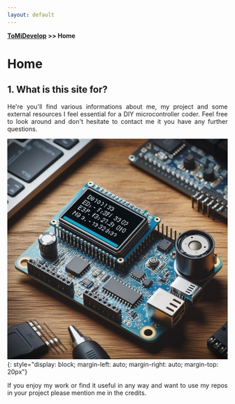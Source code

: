 ```yaml
---
layout: default
---
```

**[ToMiDevelop](https://tomidevelop.github.io/) >> Home**

# Home

## 1. What is this site for?

<div style="text-align: justify">
He're you'll find various informations about me, my project and some external resources I feel essential for a DIY microcontroller coder.
Feel free to look around and don't hesitate to contact me it you have any further questions.
</div>

![Example board](/assets/img/index_picture.jpg){: style="display: block; margin-left: auto; margin-right: auto; margin-top: 20px"}

<div style="text-align: justify">
If you enjoy my work or find it useful in any way and want to use my repos in your project please mention me in the credits.
</div>